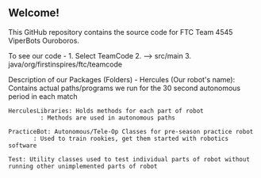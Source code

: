 ## Welcome!
This GitHub repository contains the source code for FTC Team 4545 ViperBots Ouroboros.

To see our code - 
	1. Select TeamCode
	2. --> src/main
	3. java/org/firstinspires/ftc/teamcode
	
Description of our Packages (Folders) - 
	Hercules (Our robot's name): Contains actual paths/programs we run for the 30 second autonomous period in each match
	
	HerculesLibraries: Holds methods for each part of robot
			 : Methods are used in autonomous paths
			 
	PracticeBot: Autonomous/Tele-Op Classes for pre-season practice robot
		   : Used to train rookies, get them started with robotics software
		   
	Test: Utility classes used to test individual parts of robot without running other unimplemented parts of robot
	
